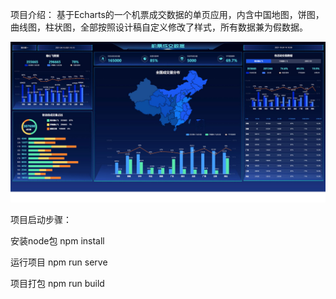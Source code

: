 项目介绍：
基于Echarts的一个机票成交数据的单页应用，内含中国地图，饼图，曲线图，柱状图，全部按照设计稿自定义修改了样式，所有数据兼为假数据。

![Image text](https://github.com/xy-xion/planeTicket/blob/main/planeTicket.jpg)


项目启动步骤：

安装node包
npm install

运行项目 
npm run serve

项目打包
npm run build
